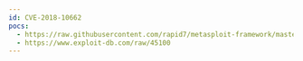 ```yaml
---
id: CVE-2018-10662
pocs:
  - https://raw.githubusercontent.com/rapid7/metasploit-framework/master/modules/exploits/linux/http/axis_srv_parhand_rce.rb
  - https://www.exploit-db.com/raw/45100
---
```


